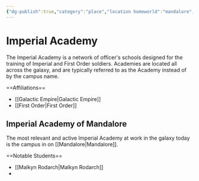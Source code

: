 ```yaml
---
{"dg-publish":true,"category":"place","location homeworld":"mandalore","aliases":["Academy"],"tags":["galacticempire","firstorder"],"permalink":"/imperial-academy/","dgHomeLink":true,"dgPassFrontmatter":true}
---
```


# Imperial Academy
The Imperial Academy is a network of officer's schools designed for the training of Imperial and First Order soldiers. Academies are located all across the galaxy, and are typically referred to as the Academy instead of by the campus name. 

==Affiliations== 
- [[Galactic Empire|Galactic Empire]]
- [[First Order|First Order]]

## Imperial Academy of Mandalore
The most relevant and active Imperial Academy at work in the galaxy today is the campus in on [[Mandalore|Mandalore]]. 

==Notable Students==
- [[Malkyn Rodarch|Malkyn Rodarch]]
- 